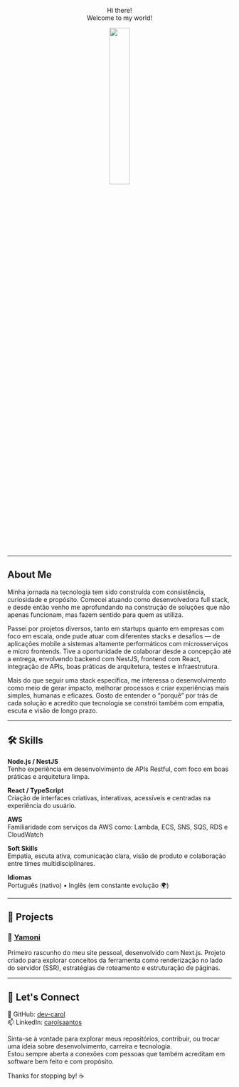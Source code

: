 <div align="center">

Hi there!  
Welcome to my world!


<img src="https://images-wixmp-ed30a86b8c4ca887773594c2.wixmp.com/f/a0e539ef-d4d6-4078-81fd-23c381da3941/ddyvi7c-629e49b4-55cf-47a6-8d60-1edfe2b4198f.gif?token=eyJ0eXAiOiJKV1QiLCJhbGciOiJIUzI1NiJ9.eyJzdWIiOiJ1cm46YXBwOjdlMGQxODg5ODIyNjQzNzNhNWYwZDQxNWVhMGQyNmUwIiwiaXNzIjoidXJuOmFwcDo3ZTBkMTg4OTgyMjY0MzczYTVmMGQ0MTVlYTBkMjZlMCIsIm9iaiI6W1t7InBhdGgiOiJcL2ZcL2EwZTUzOWVmLWQ0ZDYtNDA3OC04MWZkLTIzYzM4MWRhMzk0MVwvZGR5dmk3Yy02MjllNDliNC01NWNmLTQ3YTYtOGQ2MC0xZWRmZTJiNDE5OGYuZ2lmIn1dXSwiYXVkIjpbInVybjpzZXJ2aWNlOmZpbGUuZG93bmxvYWQiXX0.ZGey8SB4L_XGX-nP4OVenu2cyykTctkPq7JKTZLP7OM" align="center" style="width: 30%" />
</div>

---

## About Me

Minha jornada na tecnologia tem sido construída com consistência, curiosidade e propósito. Comecei atuando como desenvolvedora full stack, e desde então venho me aprofundando na construção de soluções que não apenas funcionam, mas fazem sentido para quem as utiliza.

Passei por projetos diversos, tanto em startups quanto em empresas com foco em escala, onde pude atuar com diferentes stacks e desafios — de aplicações mobile a sistemas altamente performáticos com microsserviços e micro frontends. Tive a oportunidade de colaborar desde a concepção até a entrega, envolvendo backend com NestJS, frontend com React, integração de APIs, boas práticas de arquitetura, testes e infraestrutura.

Mais do que seguir uma stack específica, me interessa o desenvolvimento como meio de gerar impacto, melhorar processos e criar experiências mais simples, humanas e eficazes. Gosto de entender o “porquê” por trás de cada solução e acredito que tecnologia se constrói também com empatia, escuta e visão de longo prazo.

---

## 🛠️ Skills

**Node.js / NestJS**  
Tenho experiência em desenvolvimento de APIs Restful, com foco em boas práticas e arquitetura limpa.

**React / TypeScript**  
Criação de interfaces criativas, interativas, acessíveis e centradas na experiência do usuário.

**AWS**  
Familiaridade com serviços da AWS como: Lambda, ECS, SNS, SQS, RDS e CloudWatch 

**Soft Skills**  
Empatia, escuta ativa, comunicação clara, visão de produto e colaboração entre times multidisciplinares.

**Idiomas**  
Português (nativo) • Inglês (em constante evolução 🌍)

---

## 🚀 Projects


### 🔹 [Yamoni ](https://yamoni-devcarols-projects.vercel.app/)
Primeiro rascunho do meu site pessoal, desenvolvido com Next.js. Projeto criado para explorar conceitos da ferramenta como renderização no lado do servidor (SSR), estratégias de roteamento e estruturação de páginas.



---

## 🤝 Let's Connect

📍 GitHub: [dev-carol](https://github.com/dev-carol)  
📫 LinkedIn: [carolsaantos](www.linkedin.com/in/carolsaantos) 

Sinta-se à vontade para explorar meus repositórios, contribuir, ou trocar uma ideia sobre desenvolvimento, carreira e tecnologia.  
Estou sempre aberta a conexões com pessoas que também acreditam em software bem feito e com propósito.  

Thanks for stopping by! ☕
